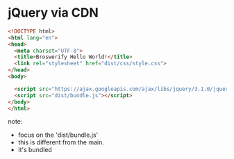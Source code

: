 # jQuery via CDN

```html
<!DOCTYPE html>
<html lang="en">
<head>
  <meta charset="UTF-8">
  <title>Broswerify Hello World!</title>
  <link rel="stylesheet" href="dist/css/style.css">
</head>
<body>

  <script src="https://ajax.googleapis.com/ajax/libs/jquery/3.1.0/jquery.min.js"></script>
  <script src="dist/bundle.js"></script>
</body>
</html>
```

note:
+ focus on the 'dist/bundle.js'
+ this is different from the main. 
+ it's bundled
